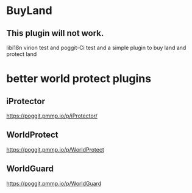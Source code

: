 # BuyLand
## This plugin will not work.
libi18n virion test and poggit-Ci test and a simple plugin to buy land and protect land
# better world protect plugins
## iProtector
https://poggit.pmmp.io/p/iProtector/
## WorldProtect
 https://poggit.pmmp.io/p/WorldProtect
## WorldGuard
https://poggit.pmmp.io/p/WorldGuard
